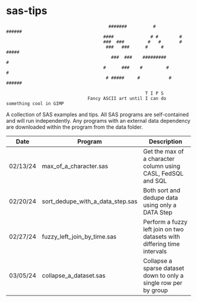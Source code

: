# sas-tips

                                           #######          #          ######
                                         ####              # #        #   
                                         ###  ###         #   #       #      
                                          ###   ###      #     #       #####
                                            ###  ###    #########           #
                                         #      ###    #         #          # 
                                          # #####     #           #   ######  
                        
                                                         T I P S 
                                   Fancy ASCII art until I can do something cool in GIMP

A collection of SAS examples and tips. All SAS programs are self-contained and will run independently. 
Any programs with an external data dependency are downloaded within the program from the data folder.

Date          | Program       | Description
------------- | ------------- | ------------- 
02/13/24 | max_of_a_character.sas | Get the max of a character column using CASL, FedSQL and SQL
02/20/24 | sort_dedupe_with_a_data_step.sas | Both sort and dedupe data using only a DATA Step
02/27/24 | fuzzy_left_join_by_time.sas | Perform a fuzzy left join on two datasets with differing time intervals
03/05/24 | collapse_a_dataset.sas | Collapse a sparse dataset down to only a single row per by group
